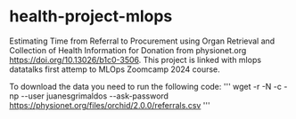 # health-project-mlops
Estimating Time from Referral to Procurement using Organ Retrieval and Collection of Health Information for Donation from physionet.org https://doi.org/10.13026/b1c0-3506. This project is linked with mlops datatalks first attemp to MLOps Zoomcamp 2024 course.


To download the data you need to run the following code: 
'''
wget -r -N -c -np --user juanesgrimaldos --ask-password https://physionet.org/files/orchid/2.0.0/referrals.csv
'''

